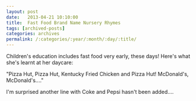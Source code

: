 ```yaml
---
layout: post
date:	2013-04-21 10:10:00
title:  Fast Food Brand Name Nursery Rhymes
tags: [archived-posts]
categories: archives
permalink: /:categories/:year/:month/:day/:title/
---
```

Children's education includes fast food very early, these days! Here's what she's learnt at her daycare:

<lj-embed id="968"/>

"Pizza Hut, Pizza Hut, Kentucky Fried Chicken and Pizza Hut! McDonald's, McDonald's...."

I'm surprised another line with Coke and Pepsi hasn't been added....
